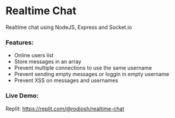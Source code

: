 # Realtime Chat

Realtime chat using NodeJS, Express and Socket.io

### Features:

- Online users list
- Store messages in an array
- Prevent multiple connections to use the same username
- Prevent sending empty messages or loggin in empty username
- Prevent XSS on messages and usernames

### Live Demo:

Replit: https://replit.com/@rodjosh/realtime-chat
